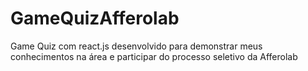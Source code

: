 # GameQuizAfferolab
Game Quiz com react.js desenvolvido para demonstrar meus conhecimentos na área e participar do processo seletivo da Afferolab
